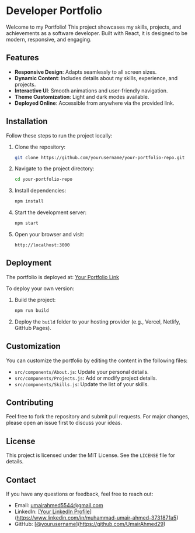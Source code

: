 # Developer Portfolio

Welcome to my Portfolio! This project showcases my skills, projects, and achievements as a software developer. Built with React, it is designed to be modern, responsive, and engaging.

## Features

- **Responsive Design**: Adapts seamlessly to all screen sizes.
- **Dynamic Content**: Includes details about my skills, experience, and projects.
- **Interactive UI**: Smooth animations and user-friendly navigation.
- **Theme Customization**: Light and dark modes available.
- **Deployed Online**: Accessible from anywhere via the provided link.

## Installation

Follow these steps to run the project locally:

1. Clone the repository:

   ```bash
   git clone https://github.com/yourusername/your-portfolio-repo.git
   ```

2. Navigate to the project directory:

   ```bash
   cd your-portfolio-repo
   ```

3. Install dependencies:

   ```bash
   npm install
   ```

4. Start the development server:

   ```bash
   npm start
   ```

5. Open your browser and visit:

   ```
   http://localhost:3000
   ```

## Deployment

The portfolio is deployed at: [Your Portfolio Link](https://your-portfolio-link.com)

To deploy your own version:

1. Build the project:

   ```bash
   npm run build
   ```

2. Deploy the `build` folder to your hosting provider (e.g., Vercel, Netlify, GitHub Pages).

## Customization

You can customize the portfolio by editing the content in the following files:

- `src/components/About.js`: Update your personal details.
- `src/components/Projects.js`: Add or modify project details.
- `src/components/Skills.js`: Update the list of your skills.

## Contributing

Feel free to fork the repository and submit pull requests. For major changes, please open an issue first to discuss your ideas.

## License

This project is licensed under the MIT License. See the `LICENSE` file for details.

## Contact

If you have any questions or feedback, feel free to reach out:

- Email: umairahmed5544@gmail.com
- LinkedIn: [[Your LinkedIn Profile](https://www.linkedin.com/in/yourprofile)](https://www.linkedin.com/in/muhammad-umair-ahmed-3731871a5)
- GitHub: [[@yourusername](https://github.com/yourusername)](https://github.com/UmairAhmed29)
